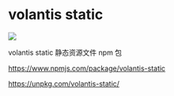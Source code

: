 # volantis static

[![](https://img.shields.io/npm/v/volantis-static.svg?style=flat-square)](https://www.npmjs.com/package/volantis-static)

volantis static 静态资源文件 npm 包

https://www.npmjs.com/package/volantis-static

https://unpkg.com/volantis-static/

